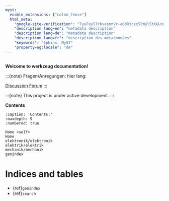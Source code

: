 ```yaml
---
myst:
  enable_extensions: ["colon_fence"]
  html_meta:
    "google-site-verification": "TyuFoyllrkvesmnVr-a6dR3czc5lWyl5tkGUnzqCehY"
    "description lang=en": "metadata description"
    "description lang=de": "metadata description"
    "description lang=fr": "description des métadonnées"
    "keywords": "Sphinx, MyST"
    "property=og:locale": "de"
---
```



```{include} ../README.md
```

**Welcome to werkzeug documentation!**

:::{note}
Fragen/Anregungen:
hier lang:

[Discussion Forum](https://github.com/Meisterschulen-am-Ostbahnhof-Munchen/werkzeug-docs/discussions)
:::

:::{note}
This project is under active development.
:::

**Contents**

```{toctree}
:caption: 'Contents:'
:maxdepth: 9
:numbered: true

Home <self>
Home
elektronik/elektronik
elektrik/elektrik
mechanik/mechanik
genindex
```

# Indices and tables

- {ref}`genindex`
- {ref}`search`
